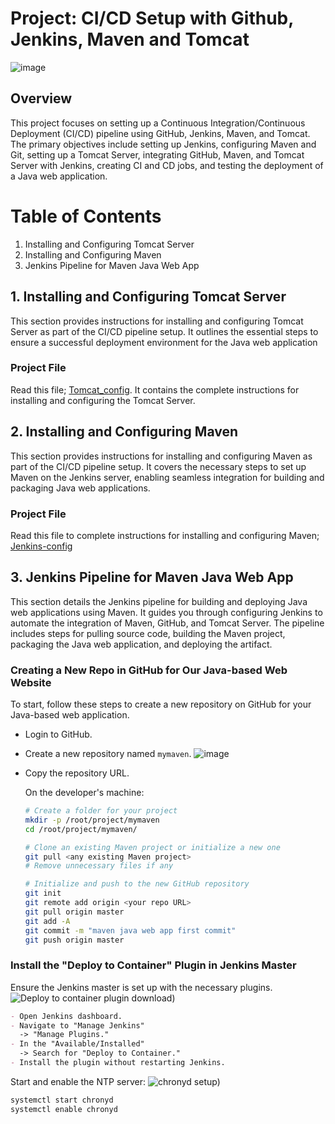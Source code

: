 # Project: CI/CD Setup with Github, Jenkins, Maven and Tomcat

![image](https://github.com/SirJosh-i/Basic-Devops---CI-CD/assets/69949528/e7db2155-41e7-4c0b-a865-efc29117003b)


## Overview

This project focuses on setting up a Continuous Integration/Continuous Deployment (CI/CD) pipeline using GitHub, Jenkins, Maven, and Tomcat. The primary objectives include setting up Jenkins, configuring Maven and Git, setting up a Tomcat Server, integrating GitHub, Maven, and Tomcat Server with Jenkins, creating CI and CD jobs, and testing the deployment of a Java web application.

# Table of Contents

1. Installing and Configuring Tomcat Server
2. Installing and Configuring Maven
3. Jenkins Pipeline for Maven Java Web App

## 1. Installing and Configuring Tomcat Server

This section provides instructions for installing and configuring Tomcat Server as part of the CI/CD pipeline setup. It outlines the essential steps to ensure a successful deployment environment for the Java web application

  ### Project File

  Read this file; [Tomcat_config](https://github.com/SirJosh-i/Basic-Devops---CI-CD/blob/master/Tomcat-Config.md). It contains the complete instructions for installing and configuring the Tomcat Server.

## 2. Installing and Configuring Maven

This section provides instructions for installing and configuring Maven as part of the CI/CD pipeline setup. It covers the necessary steps to set up Maven on the Jenkins server, enabling seamless integration for building and packaging Java web applications.

  ### Project File
  Read this file to complete instructions for installing and configuring Maven; [Jenkins-config](https://github.com/SirJosh-i/Basic-Devops---CI-CD/blob/master/Jenkins-config.md)

## 3. Jenkins Pipeline for Maven Java Web App

This section details the Jenkins pipeline for building and deploying Java web applications using Maven. It guides you through configuring Jenkins to automate the integration of Maven, GitHub, and Tomcat Server. The pipeline includes steps for pulling source code, building the Maven project, packaging the Java web application, and deploying the artifact.

  ### Creating a New Repo in GitHub for Our Java-based Web Website

  To start, follow these steps to create a new repository on GitHub for your Java-based web application.

  - Login to GitHub.
  - Create a new repository named `mymaven`.
  ![image](https://github.com/SirJosh-i/Basic-Devops---CI-CD/assets/69949528/21fe0211-e5e6-441e-af16-ba19ee6e9907)

  - Copy the repository URL.

    On the developer's machine:

    ```bash
    # Create a folder for your project
    mkdir -p /root/project/mymaven
    cd /root/project/mymaven/

    # Clone an existing Maven project or initialize a new one
    git pull <any existing Maven project>
    # Remove unnecessary files if any

    # Initialize and push to the new GitHub repository
    git init
    git remote add origin <your repo URL>
    git pull origin master
    git add -A
    git commit -m "maven java web app first commit"
    git push origin master
    ```
  ### Install the "Deploy to Container" Plugin in Jenkins Master
  Ensure the Jenkins master is set up with the necessary plugins.
  ![Deploy to container plugin download](https://github.com/SirJosh-i/Basic-Devops---CI-CD/assets/69949528/49ec78ee-4a52-4d51-a8fd-99f28670bc3c))
  ```markdown
  - Open Jenkins dashboard.
  - Navigate to "Manage Jenkins" 
    -> "Manage Plugins."
  - In the "Available/Installed"
    -> Search for "Deploy to Container."
  - Install the plugin without restarting Jenkins.
  ```
  Start and enable the NTP server:
  ![chronyd setup](https://github.com/SirJosh-i/Basic-Devops---CI-CD/assets/69949528/4d9c5e2b-3eb2-4302-b5c7-77f30ba893d5))
  ```bash
  systemctl start chronyd
  systemctl enable chronyd
  ```
